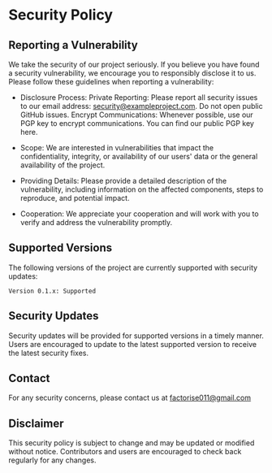 # Security Policy

## Reporting a Vulnerability

We take the security of our project seriously. If you believe you have found a security vulnerability, we encourage you to responsibly disclose it to us. Please follow these guidelines when reporting a vulnerability:

- Disclosure Process:
    Private Reporting: Please report all security issues to our email address: security@exampleproject.com. Do not open public GitHub issues.
    Encrypt Communications: Whenever possible, use our PGP key to encrypt communications. You can find our public PGP key here.

- Scope:
    We are interested in vulnerabilities that impact the confidentiality, integrity, or availability of our users' data or the general availability of the project.

- Providing Details:
    Please provide a detailed description of the vulnerability, including information on the affected components, steps to reproduce, and potential impact.

- Cooperation:
    We appreciate your cooperation and will work with you to verify and address the vulnerability promptly.


## Supported Versions

The following versions of the project are currently supported with security updates:

    Version 0.1.x: Supported

## Security Updates

Security updates will be provided for supported versions in a timely manner. Users are encouraged to update to the latest supported version to receive the latest security fixes.

<!--

## Code of Conduct

All contributors and users are expected to follow our Code of Conduct in all interactions and contributions to the project.

-->

## Contact

For any security concerns, please contact us at factorise011@gmail.com

<!--

## Acknowledgments

We would like to thank the following individuals for their contributions to the security of our project:

    Stefano Butera

Your efforts in responsibly disclosing security vulnerabilities are highly appreciated.

-->

## Disclaimer

This security policy is subject to change and may be updated or modified without notice. Contributors and users are encouraged to check back regularly for any changes.
